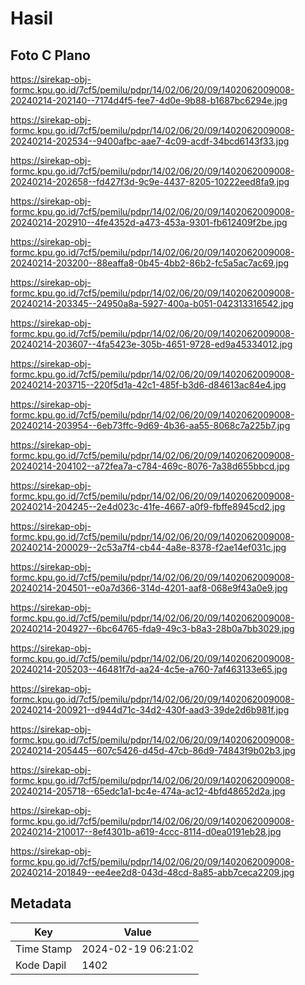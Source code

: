 # Hasil

## Foto C Plano

https://sirekap-obj-formc.kpu.go.id/7cf5/pemilu/pdpr/14/02/06/20/09/1402062009008-20240214-202140--7174d4f5-fee7-4d0e-9b88-b1687bc6294e.jpg

https://sirekap-obj-formc.kpu.go.id/7cf5/pemilu/pdpr/14/02/06/20/09/1402062009008-20240214-202534--9400afbc-aae7-4c09-acdf-34bcd6143f33.jpg

https://sirekap-obj-formc.kpu.go.id/7cf5/pemilu/pdpr/14/02/06/20/09/1402062009008-20240214-202658--fd427f3d-9c9e-4437-8205-10222eed8fa9.jpg

https://sirekap-obj-formc.kpu.go.id/7cf5/pemilu/pdpr/14/02/06/20/09/1402062009008-20240214-202910--4fe4352d-a473-453a-9301-fb612409f2be.jpg

https://sirekap-obj-formc.kpu.go.id/7cf5/pemilu/pdpr/14/02/06/20/09/1402062009008-20240214-203200--88eaffa8-0b45-4bb2-86b2-fc5a5ac7ac69.jpg

https://sirekap-obj-formc.kpu.go.id/7cf5/pemilu/pdpr/14/02/06/20/09/1402062009008-20240214-203345--24950a8a-5927-400a-b051-042313316542.jpg

https://sirekap-obj-formc.kpu.go.id/7cf5/pemilu/pdpr/14/02/06/20/09/1402062009008-20240214-203607--4fa5423e-305b-4651-9728-ed9a45334012.jpg

https://sirekap-obj-formc.kpu.go.id/7cf5/pemilu/pdpr/14/02/06/20/09/1402062009008-20240214-203715--220f5d1a-42c1-485f-b3d6-d84613ac84e4.jpg

https://sirekap-obj-formc.kpu.go.id/7cf5/pemilu/pdpr/14/02/06/20/09/1402062009008-20240214-203954--6eb73ffc-9d69-4b36-aa55-8068c7a225b7.jpg

https://sirekap-obj-formc.kpu.go.id/7cf5/pemilu/pdpr/14/02/06/20/09/1402062009008-20240214-204102--a72fea7a-c784-469c-8076-7a38d655bbcd.jpg

https://sirekap-obj-formc.kpu.go.id/7cf5/pemilu/pdpr/14/02/06/20/09/1402062009008-20240214-204245--2e4d023c-41fe-4667-a0f9-fbffe8945cd2.jpg

https://sirekap-obj-formc.kpu.go.id/7cf5/pemilu/pdpr/14/02/06/20/09/1402062009008-20240214-200029--2c53a7f4-cb44-4a8e-8378-f2ae14ef031c.jpg

https://sirekap-obj-formc.kpu.go.id/7cf5/pemilu/pdpr/14/02/06/20/09/1402062009008-20240214-204501--e0a7d366-314d-4201-aaf8-068e9f43a0e9.jpg

https://sirekap-obj-formc.kpu.go.id/7cf5/pemilu/pdpr/14/02/06/20/09/1402062009008-20240214-204927--6bc64765-fda9-49c3-b8a3-28b0a7bb3029.jpg

https://sirekap-obj-formc.kpu.go.id/7cf5/pemilu/pdpr/14/02/06/20/09/1402062009008-20240214-205203--46481f7d-aa24-4c5e-a760-7af463133e65.jpg

https://sirekap-obj-formc.kpu.go.id/7cf5/pemilu/pdpr/14/02/06/20/09/1402062009008-20240214-200921--d944d71c-34d2-430f-aad3-39de2d6b981f.jpg

https://sirekap-obj-formc.kpu.go.id/7cf5/pemilu/pdpr/14/02/06/20/09/1402062009008-20240214-205445--607c5426-d45d-47cb-86d9-74843f9b02b3.jpg

https://sirekap-obj-formc.kpu.go.id/7cf5/pemilu/pdpr/14/02/06/20/09/1402062009008-20240214-205718--65edc1a1-bc4e-474a-ac12-4bfd48652d2a.jpg

https://sirekap-obj-formc.kpu.go.id/7cf5/pemilu/pdpr/14/02/06/20/09/1402062009008-20240214-210017--8ef4301b-a619-4ccc-8114-d0ea0191eb28.jpg

https://sirekap-obj-formc.kpu.go.id/7cf5/pemilu/pdpr/14/02/06/20/09/1402062009008-20240214-201849--ee4ee2d8-043d-48cd-8a85-abb7ceca2209.jpg


## Metadata

| Key        | Value               |
| ---------- | ------------------- |
| Time Stamp | 2024-02-19 06:21:02 |
| Kode Dapil | 1402                |



